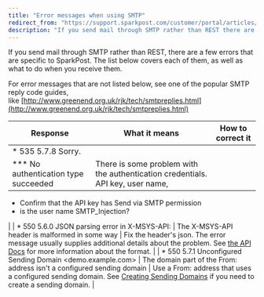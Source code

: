 ```yaml
---
title: "Error messages when using SMTP"
redirect_from: "https://support.sparkpost.com/customer/portal/articles/2661260-error-messages-when-using-smtp"
description: "If you send mail through SMTP rather than REST there are a few errors that are specific to Spark Post The list below covers each of them as well as what to do when you receive them For error messages that are not listed below see one of the popular..."
---
```


If you send mail through SMTP rather than REST, there are a few errors that are specific to SparkPost. The list below covers each of them, as well as what to do when you receive them.

For error messages that are not listed below, see one of the popular SMTP reply code guides, like [http://www.greenend.org.uk/rjk/tech/smtpreplies.html](http://www.greenend.org.uk/rjk/tech/smtpreplies.html)

| Response | What it means | How to correct it |
| --- | --- | --- |
| * 535 5.7.8 Sorry.
*** No authentication type succeeded | There is some problem with the authentication credentials. API key, user name,  | 

*   Confirm that the API key has Send via SMTP permission
*   is the user name SMTP_Injection?

 |
| * 550 5.6.0 JSON parsing error in X-MSYS-API: | The X-MSYS-API header is malformed in some way | Fix the header's json. The error message usually supplies additional details about the problem. See [the API Docs](https://developers.sparkpost.com/api/smtp-api.html) for more information about the format. |
| * 550 5.7.1 Unconfigured Sending Domain <demo.example.com> | The domain part of the From: address isn't a configured sending domain | Use a From: address that uses a configured sending domain. See [Creating Sending Domains](https://support.sparkpost.com/customer/portal/articles/1933318-create-and-verify-sending-domains) if you need to create a sending domain. |